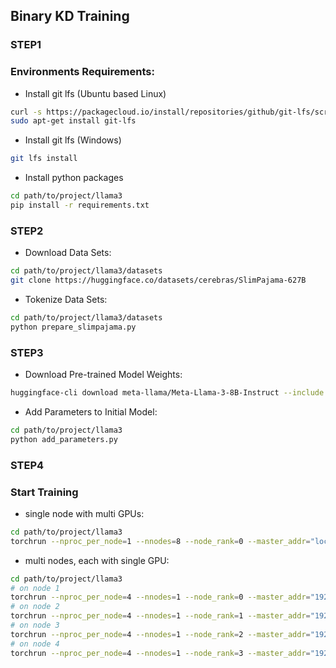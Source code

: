 ## Binary KD Training

### STEP1

### Environments Requirements:
* Install git lfs (Ubuntu based Linux)
```bash
curl -s https://packagecloud.io/install/repositories/github/git-lfs/script.deb.sh | sudo bash
sudo apt-get install git-lfs
```
* Install git lfs (Windows)
```bash
git lfs install
```
* Install python packages
```bash
cd path/to/project/llama3
pip install -r requirements.txt
```

### STEP2

* Download Data Sets:
```bash
cd path/to/project/llama3/datasets
git clone https://huggingface.co/datasets/cerebras/SlimPajama-627B
```
* Tokenize Data Sets:
```bash
cd path/to/project/llama3/datasets
python prepare_slimpajama.py
```

### STEP3

* Download Pre-trained Model Weights:
```bash
huggingface-cli download meta-llama/Meta-Llama-3-8B-Instruct --include "original/*" --local-dir meta-llama/Meta-Llama-3-8B-Instruct
```
* Add Parameters to Initial Model:
```bash
cd path/to/project/llama3
python add_parameters.py
```

### STEP4
### Start Training

* single node with multi GPUs:
```bash
cd path/to/project/llama3
torchrun --nproc_per_node=1 --nnodes=8 --node_rank=0 --master_addr="localhost" --master_port=12345 train.py
```

* multi nodes, each with single GPU:
```bash
cd path/to/project/llama3
# on node 1
torchrun --nproc_per_node=4 --nnodes=1 --node_rank=0 --master_addr="192.168.0.1" --master_port=12345 train.py
# on node 2
torchrun --nproc_per_node=4 --nnodes=1 --node_rank=1 --master_addr="192.168.0.1" --master_port=12345 train.py
# on node 3
torchrun --nproc_per_node=4 --nnodes=1 --node_rank=2 --master_addr="192.168.0.1" --master_port=12345 train.py
# on node 4
torchrun --nproc_per_node=4 --nnodes=1 --node_rank=3 --master_addr="192.168.0.1" --master_port=12345 train.py
```
